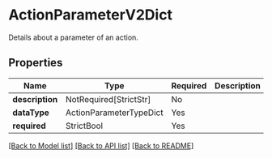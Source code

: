 # ActionParameterV2Dict

Details about a parameter of an action.

## Properties
| Name | Type | Required | Description |
| ------------ | ------------- | ------------- | ------------- |
**description** | NotRequired[StrictStr] | No |  |
**dataType** | ActionParameterTypeDict | Yes |  |
**required** | StrictBool | Yes |  |


[[Back to Model list]](../../README.md#models-v2-link) [[Back to API list]](../../README.md#documentation-for-api-endpoints) [[Back to README]](../../README.md)
